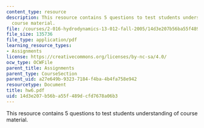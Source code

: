 ```yaml
---
content_type: resource
description: This resource contains 5 questions to test students understanding of
  course material.
file: /courses/2-016-hydrodynamics-13-012-fall-2005/14d3e207b56ba55f489dcfd7678a06b3_hw6.pdf
file_size: 135736
file_type: application/pdf
learning_resource_types:
- Assignments
license: https://creativecommons.org/licenses/by-nc-sa/4.0/
ocw_type: OCWFile
parent_title: Assignments
parent_type: CourseSection
parent_uid: a27e649b-9323-7184-f4ba-4b4fa758e942
resourcetype: Document
title: hw6.pdf
uid: 14d3e207-b56b-a55f-489d-cfd7678a06b3
---
```

This resource contains 5 questions to test students understanding of course material.